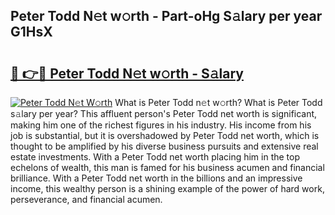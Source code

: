 ## Peter Todd N𝚎t w𝚘rth - Part-oHg S𝚊lary per year G1HsX

# <h2><a href="http://gc26qpw.nevu.top/?p=Peter+Todd">🔗 👉🔴 Peter Todd N𝚎t w𝚘rth - S𝚊lary</a></h2>

[![Peter Todd N𝚎t W𝚘rth](https://i.imgur.com/Oavwk0R.jpeg)](http://gc26qpw.nevu.top/?p=Peter+Todd)
What is Peter Todd n𝚎t w𝚘rth? What is Peter Todd s𝚊lary per year?
This affluent person's Peter Todd net worth is significant, making him one of the richest figures in his industry. His income from his job is substantial, but it is overshadowed by Peter Todd net worth, which is thought to be amplified by his diverse business pursuits and extensive real estate investments. With a Peter Todd net worth placing him in the top echelons of wealth, this man is famed for his business acumen and financial brilliance. With a Peter Todd net worth in the billions and an impressive income, this wealthy person is a shining example of the power of hard work, perseverance, and financial acumen.
